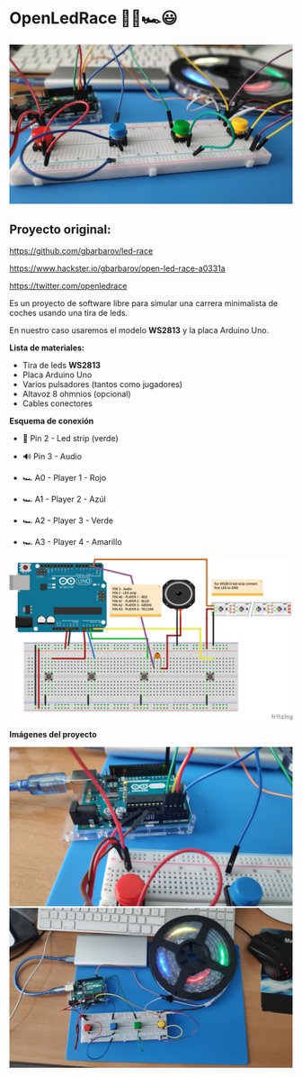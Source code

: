 # OpenLedRace 🤖🌈🏎😃

![Schematics](https://github.com/javimostoles/openledrace/blob/master/images/schematics_001.jpeg)

## Proyecto original:

https://github.com/gbarbarov/led-race

https://www.hackster.io/gbarbarov/open-led-race-a0331a

https://twitter.com/openledrace

Es un proyecto de software libre para simular una carrera minimalista de coches usando una tira de leds. 

En nuestro caso usaremos el modelo **WS2813** y la placa Arduino Uno.

**Lista de materiales:**

* Tira de leds  **WS2813**
* Placa Arduino Uno
* Varios pulsadores (tantos como jugadores)
* Altavoz 8 ohmnios (opcional)
* Cables conectores

**Esquema de conexión**

* 🌈 Pin 2 - Led strip (verde)
* 🔊 Pin 3 - Audio

* 🏎 A0 - Player 1 - Rojo
* 🏎 A1 - Player 2 - Azúl
* 🏎 A2 - Player 3 - Verde
* 🏎 A3 - Player 4 - Amarillo


![Schematics](https://github.com/javimostoles/openledrace/blob/master/openLedRace_4_players.png)

**Imágenes del proyecto**

![Schematics](https://github.com/javimostoles/openledrace/blob/master/images/schematics_002.jpeg)
![Schematics](https://github.com/javimostoles/openledrace/blob/master/images/schematics_003.jpeg)

